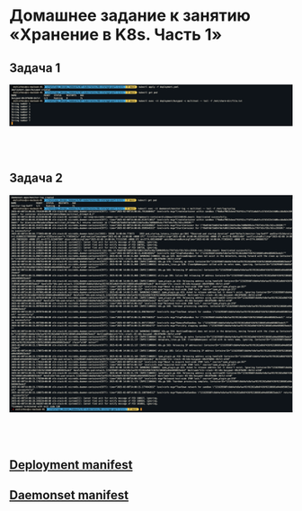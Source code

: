 # Домашнее задание к занятию «Хранение в K8s. Часть 1»

## Задача 1

![Скриншот 1](https://github.com/cachmc/netology_devops_homework/raw/main/07-kubernetes/06-storage-part-1/pictures/task-01-00.png)

<br>
<br>

## Задача 2

![Скриншот 2](https://github.com/cachmc/netology_devops_homework/raw/main/07-kubernetes/06-storage-part-1/pictures/task-02-00.png)

<br>
<br>

## [Deployment manifest](https://github.com/cachmc/netology_devops_homework/tree/main/07-kubernetes/06-storage-part-1/src/deployment.yaml)

## [Daemonset manifest](https://github.com/cachmc/netology_devops_homework/tree/main/07-kubernetes/06-storage-part-1/src/daemonset.yaml)
